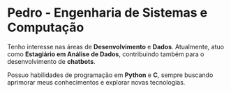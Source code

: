 # **Pedro - Engenharia de Sistemas e Computação**  

Tenho interesse nas áreas de **Desenvolvimento** e **Dados**. Atualmente, atuo como **Estagiário em Análise de Dados**, contribuindo também para o desenvolvimento de **chatbots**.  

Possuo habilidades de programação em **Python** e **C**, sempre buscando aprimorar meus conhecimentos e explorar novas tecnologias.  
